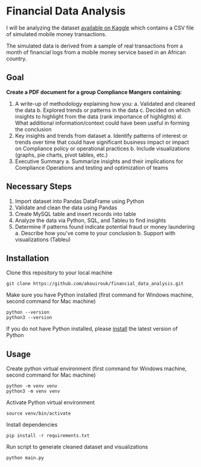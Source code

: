 # Financial Data Analysis
I will be analyzing the dataset [available on Kaggle](https://www.kaggle.com/datasets/ealaxi/paysim1/) which contains a CSV file of simulated mobile money transactions. 

The simulated data is derived from a sample of real transactions from a month of financial logs from a mobile money service based in an African country. 

## Goal
**Create a PDF document for a group Compliance Mangers containing:**
1. A write-up of methodology explaining how you:
       a. Validated and cleaned the data
       b. Explored trends or patterns in the data
       c. Decided on which insights to highlight from the data (rank importance of highlights)
       d. What additional information/context could have been useful in forming the conclusion
2. Key insights and trends from dataset
       a. Identify patterns of interest or trends over time that could have significant business impact or impact on Compliance policy or operational practices
       b. Include visualizations (graphs, pie charts, pivot tables, etc.)
4. Executive Summary
        a. Summarize insights and their implications for Compliance Operations and testing and optimization of teams

## Necessary Steps
1. Import dataset into Pandas DataFrame using Python
2. Validate and clean the data using Pandas 
3. Create MySQL table and insert records into table
4. Analyze the data via Python, SQL, and Tableu to find insights
5. Determine if patterns found indicate potential fraud or money laundering
    a. Describe how you've come to your conclusion
    b. Support with visualizations (Tableu)

## Installation
Clone this repository to your local machine
```
git clone https://github.com/akouirouk/financial_data_analysis.git
```
Make sure you have Python installed (first command for Windows machine, second command for Mac machine)
```
python --version
python3 --version
```
If you do not have Python installed, please [install](https://www.python.org/downloads/) the latest version of Python

## Usage
Create python virtual environment (first command for Windows machine, second command for Mac machine)
```
python -m venv venv
python3 -m venv venv
```
Activate Python virtual environment
```
source venv/bin/activate      
```
Install dependencies
```
pip install -r requirements.txt
```
Run script to generate cleaned dataset and visualizations
```
python main.py
```